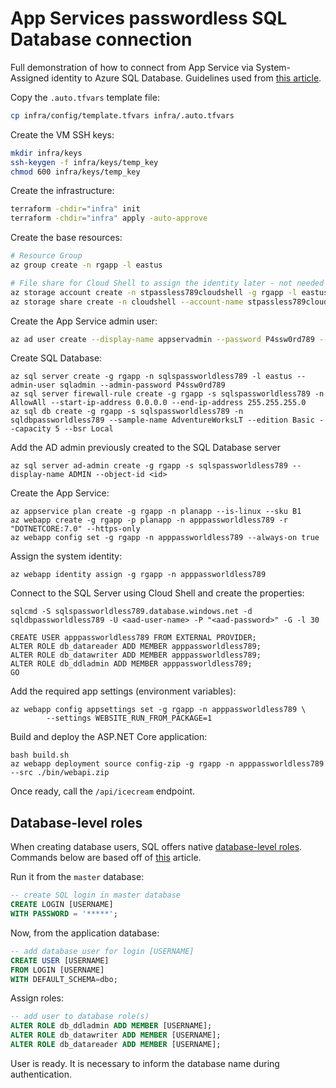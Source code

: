# App Services passwordless SQL Database connection

Full demonstration of how to connect from App Service via System-Assigned identity to Azure SQL Database. Guidelines used from [this article](https://learn.microsoft.com/en-us/azure/app-service/tutorial-connect-msi-azure-database?tabs=sqldatabase%2Csystemassigned%2Cnetfx%2Cwindowsclient).

Copy the `.auto.tfvars` template file:

```sh
cp infra/config/template.tfvars infra/.auto.tfvars
```

Create the VM SSH keys:

```sh
mkdir infra/keys
ssh-keygen -f infra/keys/temp_key
chmod 600 infra/keys/temp_key
```

Create the infrastructure:

```sh
terraform -chdir="infra" init
terraform -chdir="infra" apply -auto-approve
```




Create the base resources:

```sh
# Resource Group
az group create -n rgapp -l eastus

# File share for Cloud Shell to assign the identity later - not needed if you already have one
az storage account create -n stpassless789cloudshell -g rgapp -l eastus --sku Standard_LRS
az storage share create -n cloudshell --account-name stpassless789cloudshell
```

Create the App Service admin user:

```sh
az ad user create --display-name appservadmin --password P4ssw0rd789 --user-principal-name appservadmin@<yourdomain>
```

Create SQL Database:

```
az sql server create -g rgapp -n sqlspassworldless789 -l eastus --admin-user sqladmin --admin-password P4ssw0rd789
az sql server firewall-rule create -g rgapp -s sqlspassworldless789 -n AllowAll --start-ip-address 0.0.0.0 --end-ip-address 255.255.255.0
az sql db create -g rgapp -s sqlspassworldless789 -n sqldbpassworldless789 --sample-name AdventureWorksLT --edition Basic --capacity 5 --bsr Local
```

Add the AD admin previously created to the SQL Database server

```
az sql server ad-admin create -g rgapp -s sqlspassworldless789 --display-name ADMIN --object-id <id>
```

Create the App Service:

```
az appservice plan create -g rgapp -n planapp --is-linux --sku B1
az webapp create -g rgapp -p planapp -n apppassworldless789 -r "DOTNETCORE:7.0" --https-only
az webapp config set -g rgapp -n apppassworldless789 --always-on true
```

Assign the system identity:

```
az webapp identity assign -g rgapp -n apppassworldless789
```

Connect to the SQL Server using Cloud Shell and create the properties:

```
sqlcmd -S sqlspassworldless789.database.windows.net -d sqldbpassworldless789 -U <aad-user-name> -P "<aad-password>" -G -l 30

CREATE USER apppassworldless789 FROM EXTERNAL PROVIDER;
ALTER ROLE db_datareader ADD MEMBER apppassworldless789;
ALTER ROLE db_datawriter ADD MEMBER apppassworldless789;
ALTER ROLE db_ddladmin ADD MEMBER apppassworldless789;
GO
```


Add the required app settings (environment variables):

```
az webapp config appsettings set -g rgapp -n apppassworldless789 \
        --settings WEBSITE_RUN_FROM_PACKAGE=1
```

Build and deploy the ASP.NET Core application:

```
bash build.sh
az webapp deployment source config-zip -g rgapp -n apppassworldless789 --src ./bin/webapi.zip
```

Once ready, call the `/api/icecream` endpoint.

## Database-level roles

When creating database users, SQL offers native [database-level roles][1]. Commands below are based off of [this][2] article.

Run it from the `master` database:

```sql
-- create SQL login in master database
CREATE LOGIN [USERNAME]
WITH PASSWORD = '*****';
```

Now, from the application database:

```sql
-- add database user for login [USERNAME]
CREATE USER [USERNAME]
FROM LOGIN [USERNAME]
WITH DEFAULT_SCHEMA=dbo;
```

Assign roles:

```sql
-- add user to database role(s)
ALTER ROLE db_ddladmin ADD MEMBER [USERNAME];
ALTER ROLE db_datawriter ADD MEMBER [USERNAME];
ALTER ROLE db_datareader ADD MEMBER [USERNAME];
```

User is ready. It is necessary to inform the database name during authentication.

[1]: https://learn.microsoft.com/en-us/sql/relational-databases/security/authentication-access/database-level-roles
[2]: https://www.sqlnethub.com/blog/creating-azure-sql-database-logins-and-users/
